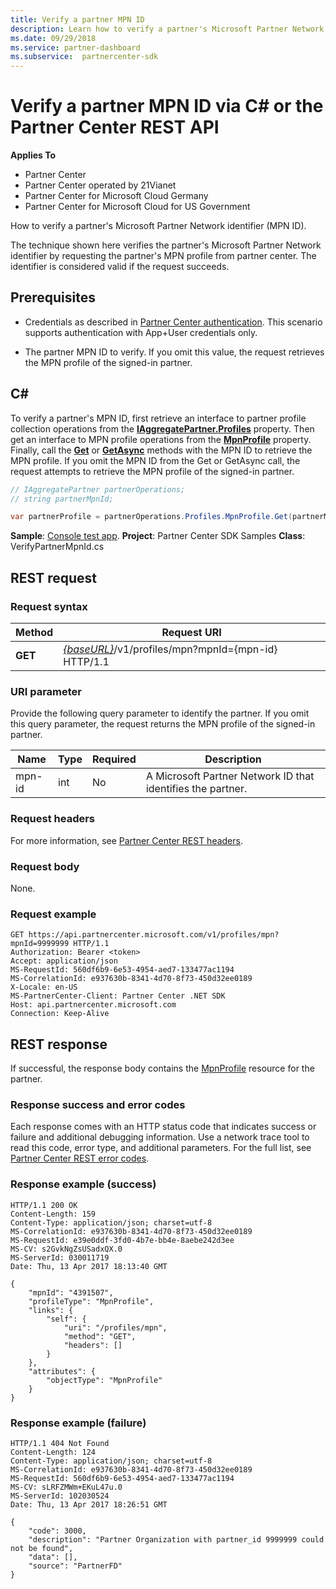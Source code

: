 ```yaml
---
title: Verify a partner MPN ID
description: Learn how to verify a partner's Microsoft Partner Network identifier (MPN ID) by requesting the partner's MPN profile via C\# or the Partner Center REST API.
ms.date: 09/29/2018
ms.service: partner-dashboard
ms.subservice:  partnercenter-sdk
---
```


# Verify a partner MPN ID via C\# or the Partner Center REST API

**Applies To**

- Partner Center
- Partner Center operated by 21Vianet
- Partner Center for Microsoft Cloud Germany
- Partner Center for Microsoft Cloud for US Government

How to verify a partner's Microsoft Partner Network identifier (MPN ID).

The technique shown here verifies the partner's Microsoft Partner Network identifier by requesting the partner's MPN profile from partner center. The identifier is considered valid if the request succeeds.

## Prerequisites

- Credentials as described in [Partner Center authentication](partner-center-authentication.md). This scenario supports authentication with App+User credentials only.

- The partner MPN ID to verify. If you omit this value, the request retrieves the MPN profile of the signed-in partner.

## C\#

To verify a partner's MPN ID, first retrieve an interface to partner profile collection operations from the [**IAggregatePartner.Profiles**](/dotnet/api/microsoft.store.partnercenter.ipartner.profiles) property. Then get an interface to MPN profile operations from the [**MpnProfile**](/dotnet/api/microsoft.store.partnercenter.profiles.ipartnerprofilecollection.mpnprofile) property. Finally, call the [**Get**](/dotnet/api/microsoft.store.partnercenter.profiles.impnprofile.get) or [**GetAsync**](/dotnet/api/microsoft.store.partnercenter.profiles.impnprofile.getasync) methods with the MPN ID to retrieve the MPN profile. If you omit the MPN ID from the Get or GetAsync call, the request attempts to retrieve the MPN profile of the signed-in partner.

``` csharp
// IAggregatePartner partnerOperations;
// string partnerMpnId;

var partnerProfile = partnerOperations.Profiles.MpnProfile.Get(partnerMpnId);
```

**Sample**: [Console test app](console-test-app.md). **Project**: Partner Center SDK Samples **Class**: VerifyPartnerMpnId.cs

## REST request

### Request syntax

| Method  | Request URI                                                                         |
|---------|-------------------------------------------------------------------------------------|
| **GET** | [*{baseURL}*](partner-center-rest-urls.md)/v1/profiles/mpn?mpnId={mpn-id} HTTP/1.1 |

### URI parameter

Provide the following query parameter to identify the partner. If you omit this query parameter, the request returns the MPN profile of the signed-in partner.

| Name   | Type | Required | Description                                                 |
|--------|------|----------|-------------------------------------------------------------|
| mpn-id | int  | No       | A Microsoft Partner Network ID that identifies the partner. |

### Request headers

For more information, see [Partner Center REST headers](headers.md).

### Request body

None.

### Request example

```http
GET https://api.partnercenter.microsoft.com/v1/profiles/mpn?mpnId=9999999 HTTP/1.1
Authorization: Bearer <token>
Accept: application/json
MS-RequestId: 560df6b9-6e53-4954-aed7-133477ac1194
MS-CorrelationId: e937630b-8341-4d70-8f73-450d32ee0189
X-Locale: en-US
MS-PartnerCenter-Client: Partner Center .NET SDK
Host: api.partnercenter.microsoft.com
Connection: Keep-Alive
```

## REST response

If successful, the response body contains the [MpnProfile](profile-resources.md#mpnprofile) resource for the partner.

### Response success and error codes

Each response comes with an HTTP status code that indicates success or failure and additional debugging information. Use a network trace tool to read this code, error type, and additional parameters. For the full list, see [Partner Center REST error codes](error-codes.md).

### Response example (success)

```http
HTTP/1.1 200 OK
Content-Length: 159
Content-Type: application/json; charset=utf-8
MS-CorrelationId: e937630b-8341-4d70-8f73-450d32ee0189
MS-RequestId: e39e0ddf-3fd0-4b7e-bb4e-8aebe242d3ee
MS-CV: s2GvkNgZsUSadxQX.0
MS-ServerId: 030011719
Date: Thu, 13 Apr 2017 18:13:40 GMT

{
    "mpnId": "4391507",
    "profileType": "MpnProfile",
    "links": {
        "self": {
            "uri": "/profiles/mpn",
            "method": "GET",
            "headers": []
        }
    },
    "attributes": {
        "objectType": "MpnProfile"
    }
}
```

### Response example (failure)

```http
HTTP/1.1 404 Not Found
Content-Length: 124
Content-Type: application/json; charset=utf-8
MS-CorrelationId: e937630b-8341-4d70-8f73-450d32ee0189
MS-RequestId: 560df6b9-6e53-4954-aed7-133477ac1194
MS-CV: sLRFZMWm+EKuL47u.0
MS-ServerId: 102030524
Date: Thu, 13 Apr 2017 18:26:51 GMT

{
    "code": 3000,
    "description": "Partner Organization with partner_id 9999999 could not be found",
    "data": [],
    "source": "PartnerFD"
}
```
